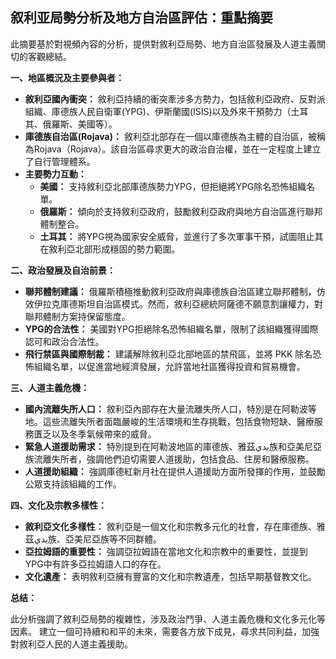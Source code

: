 ## 叙利亚局勢分析及地方自治區評估：重點摘要

此摘要基於對視頻內容的分析，提供對敘利亞局勢、地方自治區發展及人道主義關切的客觀總結。

**一、地區概況及主要參與者：**

*   **敘利亞國內衝突：** 敘利亞持續的衝突牽涉多方勢力，包括敘利亞政府、反對派組織、庫德族人民自衛軍(YPG)、伊斯蘭國(ISIS)以及外來干預勢力（土耳其、俄羅斯、美國等）。
*   **庫德族自治區(Rojava)：** 敘利亞北部存在一個以庫德族為主體的自治區，被稱為Rojava（Rojava）。該自治區尋求更大的政治自治權，並在一定程度上建立了自行管理體系。
* **主要勢力互動：**
    *   **美國：** 支持敘利亞北部庫德族勢力YPG，但拒絕將YPG除名恐怖組織名單。
    *   **俄羅斯：** 傾向於支持敘利亞政府，鼓勵敘利亞政府與地方自治區進行聯邦體制整合。
    *   **土耳其：** 將YPG視為國家安全威脅，並進行了多次軍事干預，試圖阻止其在敘利亞北部形成穩固的勢力範圍。

**二、政治發展及自治前景：**

*   **聯邦體制建議：** 俄羅斯積極推動敘利亞政府與庫德族自治區建立聯邦體制，仿效伊拉克庫德斯坦自治區模式。然而，敘利亞總統阿薩德不願意割讓權力，對聯邦體制方案持保留態度。
*   **YPG的合法性：** 美國對YPG拒絕除名恐怖組織名單，限制了該組織獲得國際認可和政治合法性。
*   **飛行禁區與國際制裁：** 建議解除敘利亞北部地區的禁飛區，並將 PKK 除名恐怖組織名單，以促進當地經濟發展，允許當地社區獲得投資和貿易機會。

**三、人道主義危機：**

*   **國內流離失所人口：** 敘利亞內部存在大量流離失所人口，特別是在阿勒波等地。這些流離失所者面臨嚴峻的生活環境和生存挑戰，包括食物短缺、醫療服務匱乏以及冬季氣候帶來的威脅。
*   **緊急人道援助需求：** 特別提到在阿勒波地區的庫德族、雅茲يدي族和亞美尼亞族流離失所者，強調他們迫切需要人道援助，包括食品、住房和醫療服務。
*   **人道援助組織：** 強調庫德紅新月社在提供人道援助方面所發揮的作用，並鼓勵公眾支持該組織的工作。

**四、文化及宗教多樣性：**

*   **敘利亞文化多樣性：** 敘利亞是一個文化和宗教多元化的社會，存在庫德族、雅茲يدي族、亞美尼亞族等不同群體。
*   **亞拉姆語的重要性：** 強調亞拉姆語在當地文化和宗教中的重要性，並提到YPG中有許多亞拉姆語人口的存在。
*   **文化遺產：**  表明敘利亞擁有豐富的文化和宗教遺產，包括早期基督教文化。

**总结：**

此分析強調了敘利亞局勢的複雜性，涉及政治鬥爭、人道主義危機和文化多元化等因素。 建立一個可持續和和平的未來，需要各方放下成見，尋求共同利益，加強對敘利亞人民的人道主義援助。